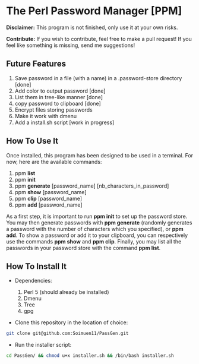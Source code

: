 # The Perl Password Manager [PPM]

**Disclaimer:** This program is not finished, only use it at your own risks.

**Contribute:** If you wish to contribute, feel free to make a pull request! If
you feel like something is missing, send me suggestions!

## Future Features

1. Save password in a file (with a name) in a .password-store
   directory [done]
2. Add color to output password [done]
3. List them in tree-like manner [done]
4. copy password to clipboard [done]
5. Encrypt files storing passwords
6. Make it work with dmenu
7. Add a install.sh script [work in progress]

## How To Use It

Once installed, this program has been designed to be used in a terminal. For
now, here are the available commands:

1. ppm **list**
2. ppm **init**
3. ppm **generate** [password_name] [nb_characters_in_password]
4. ppm **show** [password_name]
5. ppm **clip** [password_name]
6. ppm **add** [password_name]

As a first step, it is important to run **ppm init** to set up the password
store. You may then generate passwords with **ppm generate** (randomly
generates a password with the number of characters which you specified), or
**ppm add**. To show a password or add it to your clipboard, you can
respectively use the commands **ppm show** and **ppm clip**. Finally, you may
list all the passwords in your password store with the command **ppm list**.

## How To Install It

+ Dependencies:
	1. Perl 5 (should already be installed)
	2. Dmenu
	3. Tree
	4. gpg

+ Clone this repository in the location of choice:

```bash
git clone git@github.com:Soimuen11/PassGen.git
```

+ Run the installer script:

```bash
cd PassGen/ && chmod u+x installer.sh && /bin/bash installer.sh
```
